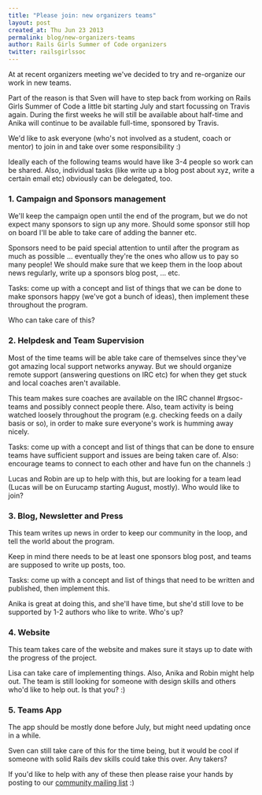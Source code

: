 ```yaml
---
title: "Please join: new organizers teams"
layout: post
created_at: Thu Jun 23 2013
permalink: blog/new-organizers-teams
author: Rails Girls Summer of Code organizers
twitter: railsgirlssoc
---
```


At at recent organizers meeting we've decided to try and re-organize our work
in new teams.

Part of the reason is that Sven will have to step back from working on Rails
Girls Summer of Code a little bit starting July and start focussing on Travis
again. During the first weeks he will still be available about half-time and
Anika will continue to be available full-time, sponsored by Travis.

We'd like to ask everyone (who's not involved as a student, coach or mentor) to
join in and take over some responsibility :)

Ideally each of the following teams would have like 3-4 people so work can be
shared. Also, individual tasks (like write up a blog post about xyz, write a
certain email etc) obviously can be delegated, too.


### 1. Campaign and Sponsors management

We'll keep the campaign open until the end of the program, but we do not expect
many sponsors to sign up any more. Should some sponsor still hop on board I'll
be able to take care of adding the banner etc.

Sponsors need to be paid special attention to until after the program as much
as possible … eventually they're the ones who allow us to pay so many people!
We should make sure that we keep them in the loop about news regularly, write
up a sponsors blog post, … etc.

Tasks: come up with a concept and list of things that we can be done to make
sponsors happy (we've got a bunch of ideas), then implement these throughout
the program.

Who can take care of this?


### 2. Helpdesk and Team Supervision

Most of the time teams will be able take care of themselves since they've got
amazing local support networks anyway. But we should organize remote support
(answering questions on IRC etc) for when they get stuck and local coaches
aren't available.

This team makes sure coaches are available on the IRC channel #rgsoc-teams and
possibly connect people there. Also, team activity is being watched loosely
throughout the program (e.g. checking feeds on a daily basis or so), in order
to make sure everyone's work is humming away nicely.

Tasks: come up with a concept and list of things that can be done to ensure
teams have sufficient support and issues are being taken care of. Also:
encourage teams to connect to each other and have fun on the channels :)

Lucas and Robin are up to help with this, but are looking for a team lead
(Lucas will be on Eurucamp starting August, mostly). Who would like to join?


### 3. Blog, Newsletter and Press

This team writes up news in order to keep our community in the loop, and tell
the world about the program.

Keep in mind there needs to be at least one sponsors blog post, and teams are
supposed to write up posts, too.

Tasks: come up with a concept and list of things that need to be written and
published, then implement this.

Anika is great at doing this, and she'll have time, but she'd still love to be
supported by 1-2 authors who like to write. Who's up?


### 4. Website

This team takes care of the website and makes sure it stays up to date with the
progress of the project.

Lisa can take care of implementing things. Also, Anika and Robin might help
out. The team is still looking for someone with design skills and others who'd
like to help out. Is that you? :)


### 5. Teams App

The app should be mostly done before July, but might need updating once in a
while.

Sven can still take care of this for the time being, but it would be cool if
someone with solid Rails dev skills could take this over. Any takers?


If you'd like to help with any of these then please raise your hands by
posting to our [community mailing list](https://groups.google.com/groups/rails-girls-summer-of-code-community) :)
